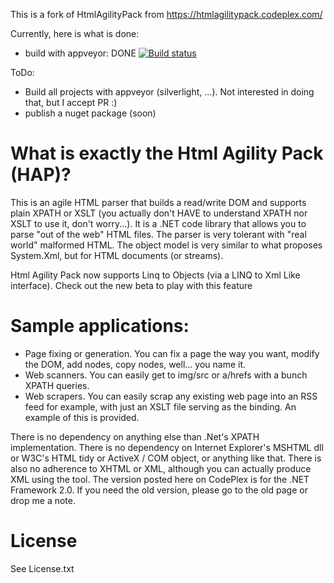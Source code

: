This is a fork of HtmlAgilityPack from https://htmlagilitypack.codeplex.com/

Currently, here is what is done:
* build with appveyor: DONE [![Build status](https://ci.appveyor.com/api/projects/status/2uiw19maorp2laor?svg=true)](https://ci.appveyor.com/project/tomap/htmlagilitypack)

ToDo:
* Build all projects with appveyor (silverlight, ...). Not interested in doing that, but I accept PR :)
* publish a nuget package (soon)
 

# What is exactly the Html Agility Pack (HAP)?

This is an agile HTML parser that builds a read/write DOM and supports plain XPATH or XSLT (you actually don't HAVE to understand XPATH nor XSLT to use it, don't worry...). It is a .NET code library that allows you to parse "out of the web" HTML files. The parser is very tolerant with "real world" malformed HTML. The object model is very similar to what proposes System.Xml, but for HTML documents (or streams). 

Html Agility Pack now supports Linq to Objects (via a LINQ to Xml Like interface). Check out the new beta to play with this feature 

# Sample applications:

* Page fixing or generation. You can fix a page the way you want, modify the DOM, add nodes, copy nodes, well... you name it.
* Web scanners. You can easily get to img/src or a/hrefs with a bunch XPATH queries.
* Web scrapers. You can easily scrap any existing web page into an RSS feed for example, with just an XSLT file serving as the binding. An example of this is provided.

There is no dependency on anything else than .Net's XPATH implementation. There is no dependency on Internet Explorer's MSHTML dll or W3C's HTML tidy or ActiveX / COM object, or anything like that. There is also no adherence to XHTML or XML, although you can actually produce XML using the tool. The version posted here on CodePlex is for the .NET Framework 2.0. If you need the old version, please go to the old page or drop me a note.

# License

See License.txt